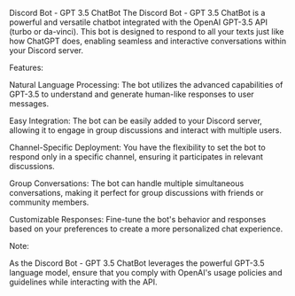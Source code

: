 Discord Bot - GPT 3.5 ChatBot
The Discord Bot - GPT 3.5 ChatBot is a powerful and versatile chatbot integrated with the OpenAI GPT-3.5 API (turbo or da-vinci). This bot is designed to respond to all your texts just like how ChatGPT does, enabling seamless and interactive conversations within your Discord server.

Features:

Natural Language Processing: The bot utilizes the advanced capabilities of GPT-3.5 to understand and generate human-like responses to user messages.

Easy Integration: The bot can be easily added to your Discord server, allowing it to engage in group discussions and interact with multiple users.

Channel-Specific Deployment: You have the flexibility to set the bot to respond only in a specific channel, ensuring it participates in relevant discussions.

Group Conversations: The bot can handle multiple simultaneous conversations, making it perfect for group discussions with friends or community members.

Customizable Responses: Fine-tune the bot's behavior and responses based on your preferences to create a more personalized chat experience.

Note:

As the Discord Bot - GPT 3.5 ChatBot leverages the powerful GPT-3.5 language model, ensure that you comply with OpenAI's usage policies and guidelines while interacting with the API.
